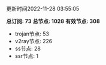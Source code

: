 更新时间2022-11-28 03:55:05

**总订阅: 73**
**总节点: 1028**
**有效节点: 308**
- trojan节点: 53
- v2ray节点: 226
- ss节点: 28
- ssr节点: 1
